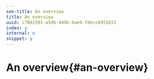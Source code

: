 ```yaml
---
seo-title: An overview
title: An overview
uuid: c7801591-a5d6-449b-bae9-fdecc6951615
index: y
internal: n
snippet: y
---
```


# An overview{#an-overview}

